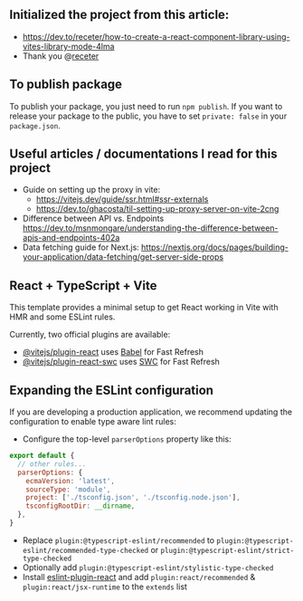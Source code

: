 ## Initialized the project from this article: 
- https://dev.to/receter/how-to-create-a-react-component-library-using-vites-library-mode-4lma
- Thank you @[receter](https://github.com/receter)

## To publish package
To publish your package, you just need to run ```npm publish```. If you want to release your package to the public, you have to set ```private: false``` in your ```package.json```.


## Useful articles / documentations I read for this project
- Guide on setting up the proxy in vite: 
  - https://vitejs.dev/guide/ssr.html#ssr-externals
  - https://dev.to/ghacosta/til-setting-up-proxy-server-on-vite-2cng
- Difference between API vs. Endpoints https://dev.to/msnmongare/understanding-the-difference-between-apis-and-endpoints-402a
- Data fetching guide for Next.js: https://nextjs.org/docs/pages/building-your-application/data-fetching/get-server-side-props


## React + TypeScript + Vite

This template provides a minimal setup to get React working in Vite with HMR and some ESLint rules.

Currently, two official plugins are available:

- [@vitejs/plugin-react](https://github.com/vitejs/vite-plugin-react/blob/main/packages/plugin-react/README.md) uses [Babel](https://babeljs.io/) for Fast Refresh
- [@vitejs/plugin-react-swc](https://github.com/vitejs/vite-plugin-react-swc) uses [SWC](https://swc.rs/) for Fast Refresh

## Expanding the ESLint configuration

If you are developing a production application, we recommend updating the configuration to enable type aware lint rules:

- Configure the top-level `parserOptions` property like this:

```js
export default {
  // other rules...
  parserOptions: {
    ecmaVersion: 'latest',
    sourceType: 'module',
    project: ['./tsconfig.json', './tsconfig.node.json'],
    tsconfigRootDir: __dirname,
  },
}
```

- Replace `plugin:@typescript-eslint/recommended` to `plugin:@typescript-eslint/recommended-type-checked` or `plugin:@typescript-eslint/strict-type-checked`
- Optionally add `plugin:@typescript-eslint/stylistic-type-checked`
- Install [eslint-plugin-react](https://github.com/jsx-eslint/eslint-plugin-react) and add `plugin:react/recommended` & `plugin:react/jsx-runtime` to the `extends` list
